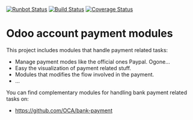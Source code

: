 [![Runbot Status](https://runbot.odoo-community.org/runbot/badge/flat/96/11.0.svg)](https://runbot.odoo-community.org/runbot/repo/github-com-oca-account-payment-96)
[![Build Status](https://travis-ci.org/OCA/account-payment.svg?branch=11.0)](https://travis-ci.org/OCA/account-payment)
[![Coverage Status](https://coveralls.io/repos/OCA/account-payment/badge.png?branch=11.0)](https://coveralls.io/r/OCA/account-payment?branch=11.0)

Odoo account payment modules
============================

This project includes modules that handle payment related tasks:

* Manage payment modes like the official ones Paypal. Ogone...
* Easy the visualization of payment related stuff.
* Modules that modifies the flow involved in the payment.
* ...

You can find complementary modules for handling bank payment related tasks on:

 * https://github.com/OCA/bank-payment
 

